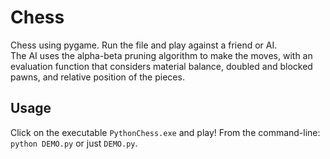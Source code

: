 # Chess
Chess using pygame. Run the file and play against a friend or AI.<br>
The AI uses the alpha-beta pruning algorithm to make the moves, with an evaluation function that considers material balance, doubled and blocked pawns, and relative position of the pieces.

## Usage
Click on the executable `PythonChess.exe` and play!
From the command-line: `python DEMO.py` or just `DEMO.py`.
